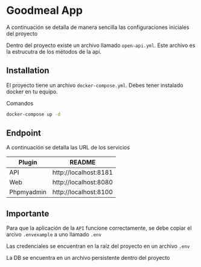 # Goodmeal App

A continuación se detalla de manera sencilla las configuraciones iniciales del proyecto

Dentro del proyecto existe un archivo llamado `open-api.yml`. Este archivo es la estrucutra de los métodos de la api.
## Installation

El proyecto tiene un archivo `docker-compose.yml`. Debes tener instalado docker en tu equipo.

Comandos

```sh
docker-compose up -d
```
## Endpoint

A continuación se detalla las URL de los servicios

| Plugin | README |
| ------ | ------ |
| API | http://localhost:8181 |
| Web | http://localhost:8080 |
| Phpmyadmin  | http://localhost:8100 |

## Importante

Para que la aplicación de la `API` funcione correctamente, se debe copiar el arcivo `.envexample` a uno llamado `.env`

Las credenciales se encuentran en la raíz del proyecto en un archivo `.env`

La DB se encuentra en un archivo persistente dentro del proyecto
